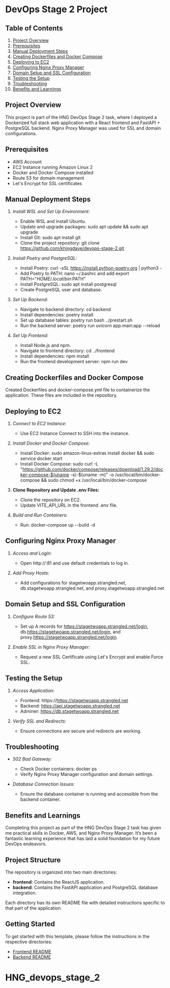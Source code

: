 # DevOps Stage 2 Project

## Table of Contents
1. [Project Overview](#project-overview)
2. [Prerequisites](#prerequisites)
3. [Manual Deployment Steps](#manual-deployment-steps)
4. [Creating Dockerfiles and Docker Compose](#creating-dockerfiles-and-docker-compose)
5. [Deploying to EC2](#deploying-to-ec2)
6. [Configuring Nginx Proxy Manager](#configuring-nginx-proxy-manager)
7. [Domain Setup and SSL Configuration](#domain-setup-and-ssl-configuration)
8. [Testing the Setup](#testing-the-setup)
9. [Troubleshooting](#troubleshooting)
10. [Benefits and Learnings](#benefits-and-learnings)

## Project Overview

This project is part of the HNG DevOps Stage 2 task, where I deployed a Dockerized full stack web application with a React frontend and FastAPI + PostgreSQL backend. Nginx Proxy Manager was used for SSL and domain configurations.

## Prerequisites

- AWS Account
- EC2 Instance running Amazon Linux 2
- Docker and Docker Compose installed
- Route 53 for domain management
- Let's Encrypt for SSL certificates

## Manual Deployment Steps

1. *Install WSL and Set Up Environment:*
   - Enable WSL and install Ubuntu.
   - Update and upgrade packages: sudo apt update && sudo apt upgrade
   - Install Git: sudo apt install git
   - Clone the project repository: git clone https://github.com/khingdave/devops-stage-2.git

2. *Install Poetry and PostgreSQL:*
   - Install Poetry: curl -sSL https://install.python-poetry.org | python3 -
   - Add Poetry to PATH: nano ~/.bashrc and add export PATH="$HOME/.local/bin:$PATH"
   - Install PostgreSQL: sudo apt install postgresql
   - Create PostgreSQL user and database.

3. *Set Up Backend:*
   - Navigate to backend directory: cd backend
   - Install dependencies: poetry install
   - Set up database tables: poetry run bash ../prestart.sh
   - Run the backend server: poetry run uvicorn app.main:app --reload

4. *Set Up Frontend:*
   - Install Node.js and npm.
   - Navigate to frontend directory: cd ../frontend
   - Install dependencies: npm install
   - Run the frontend development server: npm run dev

## Creating Dockerfiles and Docker Compose

Created Dockerfiles and docker-compose.yml file to containerize the application. These files are included in the repository.

## Deploying to EC2

1. *Connect to EC2 Instance:*
   - Use EC2 Instance Connect to SSH into the instance.

2. *Install Docker and Docker Compose:*
   - Install Docker: sudo amazon-linux-extras install docker && sudo service docker start
   - Install Docker Compose: sudo curl -L "https://github.com/docker/compose/releases/download/1.29.2/docker-compose-$(uname -s)-$(uname -m)" -o /usr/local/bin/docker-compose && sudo chmod +x /usr/local/bin/docker-compose

3. **Clone Repository and Update .env Files:**
   - Clone the repository on EC2.
   - Update VITE_API_URL in the frontend .env file.

4. *Build and Run Containers:*
   - Run: docker-compose up --build -d

## Configuring Nginx Proxy Manager

1. *Access and Login:*
   - Open http://<your-ec2-public-ip>:81 and use default credentials to log in.

2. *Add Proxy Hosts:*
   - Add configurations for stagetwoapp.strangled.net, db.stagetwoapp.strangled.net, and proxy.stagetwoapp.strangled.net

## Domain Setup and SSL Configuration

1. *Configure Route 53:*
   - Set up A records for https://stagetwoapp.strangled.net/login, db.https://stagetwoapp.strangled.net/login, and proxy.https://stagetwoapp.strangled.net/login.

2. *Enable SSL in Nginx Proxy Manager:*
   - Request a new SSL Certificate using Let's Encrypt and enable Force SSL.

## Testing the Setup

1. *Access Application:*
   - Frontend: https://https://stagetwoapp.strangled.net
   - Backend: https://api.stagetwoapp.strangled.net
   - Adminer: https://db.stagetwoapp.strangled.net

2. *Verify SSL and Redirects:*
   - Ensure connections are secure and redirects are working.

## Troubleshooting

- *502 Bad Gateway:*
  - Check Docker containers: docker ps
  - Verify Nginx Proxy Manager configuration and domain settings.

- *Database Connection Issues:*
  - Ensure the database container is running and accessible from the backend container.

## Benefits and Learnings

Completing this project as part of the HNG DevOps Stage 2 task has given me practical skills in Docker, AWS, and Nginx Proxy Manager. It’s been a fantastic learning experience that has laid a solid foundation for my future DevOps endeavors.


## Project Structure

The repository is organized into two main directories:

- **frontend**: Contains the ReactJS application.
- **backend**: Contains the FastAPI application and PostgreSQL database integration.

Each directory has its own README file with detailed instructions specific to that part of the application.

## Getting Started

To get started with this template, please follow the instructions in the respective directories:

- [Frontend README](./frontend/README.md)
- [Backend README](./backend/README.md)

# HNG_devops_stage_2
